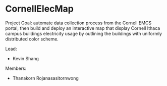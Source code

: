 # CornellElecMap

Project Goal: automate data collection process from the Cornell EMCS portal, then build and deploy an interactive map that display Cornell Ithaca campus buildings electricity usage by outlining the buildings with uniformly distributed color scheme.

Lead:
- Kevin Shang

Members:
- Thanakorn Rojanasasitornwong
